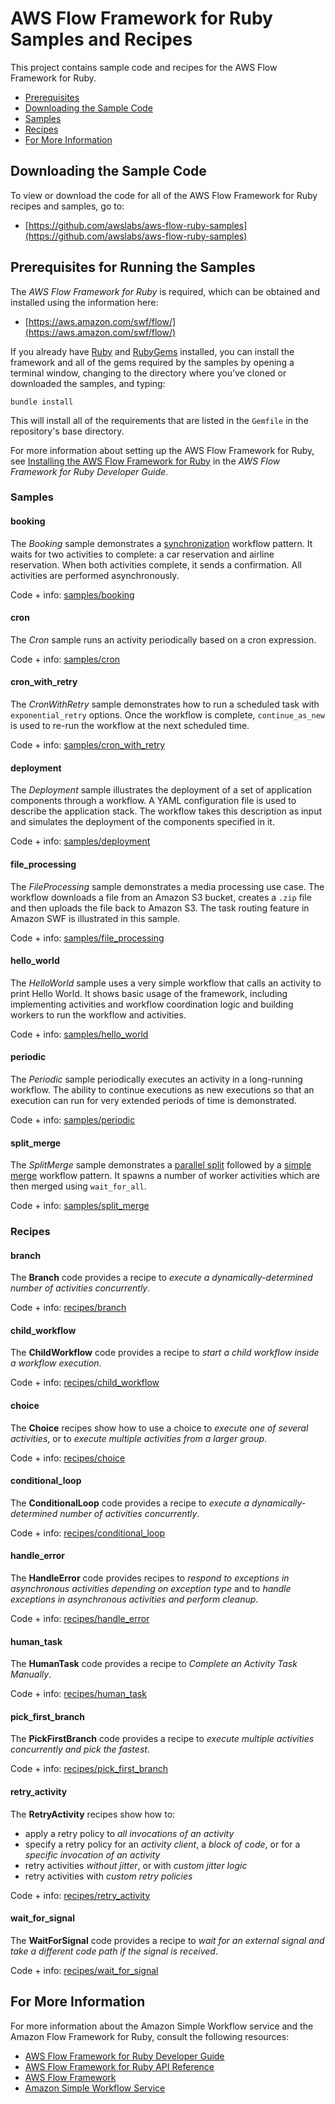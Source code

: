 AWS Flow Framework for Ruby Samples and Recipes
===============================================

This project contains sample code and recipes for the AWS Flow Framework
for Ruby.

-   [Prerequisites](#prerequisites)
-   [Downloading the Sample Code](#downloading-the-sample-code)
-   [Samples](#samples)
-   [Recipes](#recipes)
-   [For More Information](#for-more-information)

Downloading the Sample Code
---------------------------

To view or download the code for all of the AWS Flow Framework for Ruby
recipes and samples, go to:

-   [https://github.com/awslabs/aws-flow-ruby-samples](https://github.com/awslabs/aws-flow-ruby-samples)

Prerequisites for Running the Samples
-------------------------------------

The *AWS Flow Framework for Ruby* is required, which can be obtained and
installed using the information here:

-   [https://aws.amazon.com/swf/flow/](https://aws.amazon.com/swf/flow/)

If you already have [Ruby](https://www.ruby-lang.org/) and
[RubyGems](http://rubygems.org/) installed, you can install the framework and
all of the gems required by the samples by opening a terminal window, changing
to the directory where you've cloned or downloaded the samples, and typing:

~~~~
bundle install
~~~~

This will install all of the requirements that are listed in the `Gemfile` in
the repository's base directory.

For more information about setting up the AWS Flow Framework for Ruby,
see [Installing the AWS Flow Framework for
Ruby](http://docs.aws.amazon.com/amazonswf/latest/awsrbflowguide/installing.html)
in the *AWS Flow Framework for Ruby Developer Guide*.

### Samples

#### booking

The *Booking* sample demonstrates a
[synchronization](http://docs.aws.amazon.com/amazonswf/latest/awsrbflowguide/programming-workflow-patterns.html#programming-workflow-patterns-synchronization)
workflow pattern. It waits for two activities to complete: a car
reservation and airline reservation. When both activities complete, it
sends a confirmation. All activities are performed asynchronously.

Code + info: [samples/booking](samples/booking/)

#### cron

The *Cron* sample runs an activity periodically based on a cron
expression.

Code + info: [samples/cron](samples/cron/)

#### cron\_with\_retry

The *CronWithRetry* sample demonstrates how to run a scheduled task with
`exponential_retry` options. Once the workflow is
complete, `continue_as_new` is used to re-run the
workflow at the next scheduled time.

Code + info: [samples/cron\_with\_retry](samples/cron_with_retry/)

#### deployment

The *Deployment* sample illustrates the deployment of a set of
application components through a workflow. A YAML configuration file is
used to describe the application stack. The workflow takes this
description as input and simulates the deployment of the components
specified in it.

Code + info: [samples/deployment](samples/deployment/)

#### file\_processing

The *FileProcessing* sample demonstrates a media processing use case.
The workflow downloads a file from an Amazon S3 bucket, creates a
`.zip` file and then uploads the file back to Amazon
S3. The task routing feature in Amazon SWF is illustrated in this
sample.

Code + info: [samples/file\_processing](samples/file_processing/)

#### hello\_world

The *HelloWorld* sample uses a very simple workflow that calls an
activity to print Hello World. It shows basic usage of the framework,
including implementing activities and workflow coordination logic and
building workers to run the workflow and activities.

Code + info: [samples/hello\_world](samples/hello_world/)

#### periodic

The *Periodic* sample periodically executes an activity in a
long-running workflow. The ability to continue executions as new
executions so that an execution can run for very extended periods of
time is demonstrated.

Code + info: [samples/periodic](samples/periodic/)

#### split\_merge

The *SplitMerge* sample demonstrates a [parallel
split](http://docs.aws.amazon.com/amazonswf/latest/awsrbflowguide/programming-workflow-patterns.html#programming-workflow-patterns-synchronization)
followed by a [simple
merge](http://docs.aws.amazon.com/amazonswf/latest/awsrbflowguide/programming-workflow-patterns.html#programming-workflow-patterns-simple-merge)
workflow pattern. It spawns a number of worker activities which are then
merged using `wait_for_all`.

Code + info: [samples/split\_merge](samples/split_merge/)

### Recipes

#### branch

The **Branch** code provides a recipe to *execute a
dynamically-determined number of activities concurrently*.

Code + info: [recipes/branch](recipes/branch/)

#### child\_workflow

The **ChildWorkflow** code provides a recipe to *start a child workflow
inside a workflow execution*.

Code + info: [recipes/child\_workflow](recipes/child_workflow/)

#### choice

The **Choice** recipes show how to use a choice to *execute one of
several activities*, or to *execute multiple activities from a larger
group*.

Code + info: [recipes/choice](recipes/choice/)

#### conditional\_loop

The **ConditionalLoop** code provides a recipe to *execute a
dynamically-determined number of activities concurrently*.

Code + info: [recipes/conditional\_loop](recipes/conditional_loop/)

#### handle\_error

The **HandleError** code provides recipes to *respond to exceptions in
asynchronous activities depending on exception type* and to *handle
exceptions in asynchronous activities and perform cleanup*.

Code + info: [recipes/handle\_error](recipes/handle_error/)

#### human\_task

The **HumanTask** code provides a recipe to *Complete an Activity Task
Manually*.

Code + info: [recipes/human\_task](recipes/human_task/)

#### pick\_first\_branch

The **PickFirstBranch** code provides a recipe to *execute multiple
activities concurrently and pick the fastest*.

Code + info: [recipes/pick\_first\_branch](recipes/pick_first_branch/)

#### retry\_activity

The **RetryActivity** recipes show how to:

-   apply a retry policy to *all invocations of an activity*
-   specify a retry policy for an *activity client*, a *block of code*,
    or for a *specific invocation of an activity*
-   retry activities *without jitter*, or with *custom jitter logic*
-   retry activities with *custom retry policies*

Code + info: [recipes/retry\_activity](recipes/retry_activity/)

#### wait\_for\_signal

The **WaitForSignal** code provides a recipe to *wait for an external
signal and take a different code path if the signal is received*.

Code + info: [recipes/wait\_for\_signal](recipes/wait_for_signal/)

For More Information
--------------------

For more information about the Amazon Simple Workflow service and the
Amazon Flow Framework for Ruby, consult the following resources:

-   [AWS Flow Framework for Ruby Developer
    Guide](http://docs.aws.amazon.com/amazonswf/latest/awsrbflowguide/)
-   [AWS Flow Framework for Ruby API
    Reference](https://docs.aws.amazon.com/amazonswf/latest/awsrbflowapi/)
-   [AWS Flow Framework](http://aws.amazon.com/swf/flow/)
-   [Amazon Simple Workflow Service](http://aws.amazon.com/swf/)


